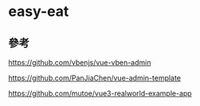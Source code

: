 # easy-eat

## 參考

https://github.com/vbenjs/vue-vben-admin

https://github.com/PanJiaChen/vue-admin-template

https://github.com/mutoe/vue3-realworld-example-app

